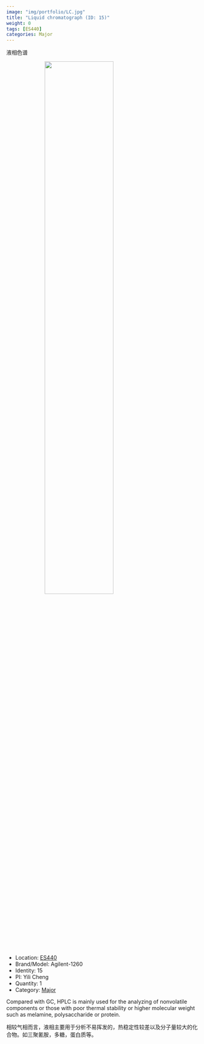 ```yaml
---
image: "img/portfolio/LC.jpg"
title: "Liquid chromatograph (ID: 15)"
weight: 0
tags: [ES440]
categories: Major
---
```


液相色谱

<!--more-->

<img src="../../img/portfolio/LC.jpg" width="60%" style="display: block; margin: auto;">

- Location: [ES440](../../tags/es440)
- Brand/Model: Agilent-1260
- Identity: 15
- PI: Yili Cheng
- Quantity: 1
- Category: [Major](../../categories/major)

Compared with GC, HPLC is mainly used for the analyzing of nonvolatile components or those with poor thermal stability or higher molecular weight such as melamine, polysaccharide or protein.

相较气相而言，液相主要用于分析不易挥发的，热稳定性较差以及分子量较大的化合物。如三聚氰胺，多糖，蛋白质等。


